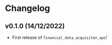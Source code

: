 # Changelog

<!--next-version-placeholder-->

## v0.1.0 (14/12/2022)

- First release of `financial_data_acquisiton_api`!